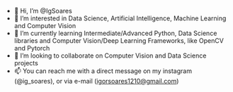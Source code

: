 - 👋 Hi, I’m @IgSoares
- 👀 I’m interested in Data Science, Artificial Intelligence, Machine Learning and Computer Vision
- 🌱 I’m currently learning Intermediate/Advanced Python, Data Science libraries and Computer Vision/Deep Learning Frameworks, like OpenCV and Pytorch
- 💞️ I’m looking to collaborate on Computer Vision and Data Science projects
- 📫 You can reach me with a direct message on my instagram (@ig_soares), or via e-mail (igorsoares1210@gmail.com) 

<!---
IgSoares/IgSoares is a ✨ special ✨ repository because its `README.md` (this file) appears on your GitHub profile.
You can click the Preview link to take a look at your changes.
--->
